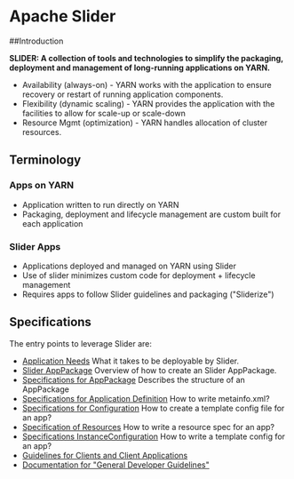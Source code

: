 <!---
   Licensed to the Apache Software Foundation (ASF) under one or more
   contributor license agreements.  See the NOTICE file distributed with
   this work for additional information regarding copyright ownership.
   The ASF licenses this file to You under the Apache License, Version 2.0
   (the "License"); you may not use this file except in compliance with
   the License.  You may obtain a copy of the License at

       http://www.apache.org/licenses/LICENSE-2.0

   Unless required by applicable law or agreed to in writing, software
   distributed under the License is distributed on an "AS IS" BASIS,
   WITHOUT WARRANTIES OR CONDITIONS OF ANY KIND, either express or implied.
   See the License for the specific language governing permissions and
   limitations under the License.
-->

# Apache Slider

##Introduction

**SLIDER: A collection of tools and technologies to simplify the packaging, deployment and management of long-running applications on YARN.**

- Availability (always-on) - YARN works with the application to ensure recovery or restart of running application components.
- Flexibility (dynamic scaling) - YARN provides the application with the facilities to allow for scale-up or scale-down
- Resource Mgmt (optimization) - YARN handles allocation of cluster resources.

## Terminology

### Apps on YARN
 - Application written to run directly on YARN
 - Packaging, deployment and lifecycle management are custom built for each application

### Slider Apps
 - Applications deployed and managed on YARN using Slider
 - Use of slider minimizes custom code for deployment + lifecycle management
 - Requires apps to follow Slider guidelines and packaging ("Sliderize")

Specifications
---

The entry points to leverage Slider are:

- [Application Needs](application_needs.html) What it takes to be deployable by Slider. 
- [Slider AppPackage](creating_app_definitions.html) Overview of how to create an Slider AppPackage.
- [Specifications for AppPackage](application_package.html) Describes the structure of an AppPackage
- [Specifications for Application Definition](application_definition.html) How to write metainfo.xml?
- [Specifications for Configuration](application_configuration.html) How to create a template config file for an app?
- [Specification of Resources](resource_specification.html) How to write a resource spec for an app?
- [Specifications InstanceConfiguration](application_instance_configuration.html) How to write a template config for an app?
- [Guidelines for Clients and Client Applications](canonical_scenarios.html)
- [Documentation for "General Developer Guidelines"](../developing/index.html)
		
